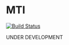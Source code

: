 # MTI
[![Build Status](https://travis-ci.com/sigmen/mti.svg?branch=master)](https://travis-ci.com/sigmen/mti)

UNDER DEVELOPMENT
